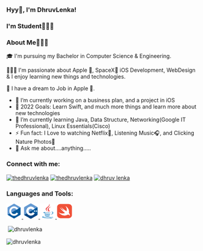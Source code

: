 ### Hyy👋, I'm DhruvLenka! 
### I'm Student🧑🏻‍💻
### About Me🧑🏻‍💻
<p>🎓 I'm pursuing my Bachelor in Computer Science & Engineering.</p>
<p>🧑🏻‍💻 I'm passionate about Apple , SpaceX🚀 iOS Development, WebDesign & I enjoy learning new things and technologies.</p>
<p>💭 I have a dream to Job in Apple .</p>

- 🔭 I’m currently working on a business plan, and a project in iOS
- 🥅 2022 Goals: Learn Swift, and much more things and learn more about new technologies
- 🌱 I’m currently learning Java, Data Structure, Networking(Google IT Professional), Linux Essentials(Cisco)
- ⚡ Fun fact: I Love to watching Netflix🍿, Listening Music🎧, and Clicking Nature Photos📸
- 💬 Ask me about....anything.....

<h3 align="left">Connect with me:</h3>
<p align="left">
<a href="https://twitter.com/thedhruvlenka" target="blank"><img align="center" src="https://raw.githubusercontent.com/rahuldkjain/github-profile-readme-generator/master/src/images/icons/Social/twitter.svg" alt="thedhruvlenka" height="30" width="40" /></a>
<a href="https://linkedin.com/in/thedhruvlenka" target="blank"><img align="center" src="https://raw.githubusercontent.com/rahuldkjain/github-profile-readme-generator/master/src/images/icons/Social/linked-in-alt.svg" alt="thedhruvlenka" height="30" width="40" /></a>
<a href="https://www.youtube.com/c/dhruv lenka" target="blank"><img align="center" src="https://raw.githubusercontent.com/rahuldkjain/github-profile-readme-generator/master/src/images/icons/Social/youtube.svg" alt="dhruv lenka" height="30" width="40" /></a>
</p>

<h3 align="left">Languages and Tools:</h3>
<p align="left"> <a href="https://www.cprogramming.com/" target="_blank" rel="noreferrer"> <img src="https://raw.githubusercontent.com/devicons/devicon/master/icons/c/c-original.svg" alt="c" width="40" height="40"/> </a> <a href="https://www.w3schools.com/cpp/" target="_blank" rel="noreferrer"> <img src="https://raw.githubusercontent.com/devicons/devicon/master/icons/cplusplus/cplusplus-original.svg" alt="cplusplus" width="40" height="40"/> </a> <a href="https://www.java.com" target="_blank" rel="noreferrer"> <img src="https://raw.githubusercontent.com/devicons/devicon/master/icons/java/java-original.svg" alt="java" width="40" height="40"/> </a> <a href="https://developer.apple.com/swift/" target="_blank" rel="noreferrer"> <img src="https://raw.githubusercontent.com/devicons/devicon/master/icons/swift/swift-original.svg" alt="swift" width="40" height="40"/> </a> </p>

<p>&nbsp;<img align="center" src="https://github-readme-stats.vercel.app/api?username=thedhruvlenka&show_icons=true&locale=en" alt="dhruvlenka" /></p>

<p><img align="center" src="https://github-readme-streak-stats.herokuapp.com/?user=thedhruvlenka&" alt="dhruvlenka" /></p>

